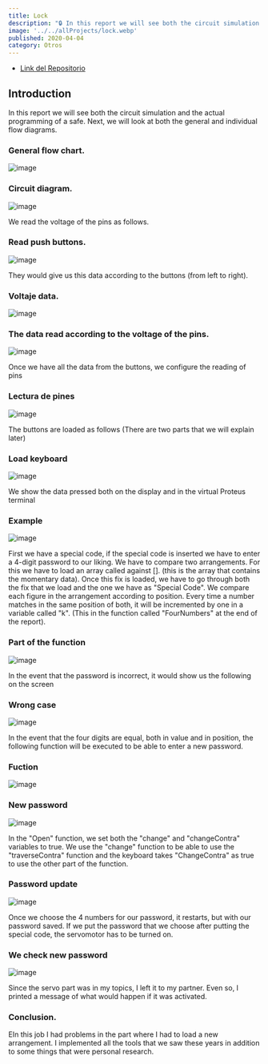 ```yaml
---
title: Lock
description: "🔒 In this report we will see both the circuit simulation and the actual programming of a safe."
image: '../../allProjects/lock.webp'
published: 2020-04-04
category: Otros
---
```


- [Link del Repositorio](https://github.com/Fabian-Martinez-Rincon/Lock)

## Introduction
In this report we will see both the circuit simulation and the actual programming of a safe. Next, we will look at both the general and individual flow diagrams.

### General flow chart.
![image](https://github.com/user-attachments/assets/bf4996f5-76aa-4d92-949d-ad6f53471110)

### Circuit diagram.
![image](https://github.com/user-attachments/assets/43836017-7c88-4fa2-bb83-2bfe3ae878bb)

We read the voltage of the pins as follows.
### Read push buttons.
![image](https://github.com/user-attachments/assets/c789c3f0-5b2a-4254-9112-5dccf4d178c4)

They would give us this data according to the buttons (from left to right).
### Voltaje data.
![image](https://github.com/user-attachments/assets/fb0ab49b-1b8a-4f44-becf-f21070158173)

### The data read according to the voltage of the pins.
![image](https://github.com/user-attachments/assets/2c5580f9-d244-4a7a-bb9e-fd65c1e91d71)

Once we have all the data from the buttons, we configure the reading of pins

### Lectura de pines
![image](https://github.com/user-attachments/assets/3b9d2658-584b-4c76-9f5d-e0df877cfa16)

The buttons are loaded as follows (There are two parts that we will explain later)

### Load keyboard
![image](https://github.com/user-attachments/assets/4cdcbb03-d868-41d5-98b5-50c1e096c6ac)

We show the data pressed both on the display and in the virtual Proteus terminal
### Example
![image](https://github.com/user-attachments/assets/6497d8d0-e0fc-4c06-bd8e-f0de23f9cb80)

First we have a special code, if the special code is inserted we have to enter a 4-digit password to our liking.
We have to compare two arrangements. For this we have to load an array called against []. (this is the array that contains the momentary data). Once this fix is loaded, we have to go through both the fix that we load and the one we have as "Special Code".
We compare each figure in the arrangement according to position. Every time a number matches in the same position of both, it will be incremented by one in a variable called "k". (This in the function called "FourNumbers" at the end of the report).

### Part of the function
![image](https://github.com/user-attachments/assets/c47400ec-e5b0-4384-b16a-d9e40b3334cc)

In the event that the password is incorrect, it would show us the following on the screen
### Wrong case

![image](https://github.com/user-attachments/assets/5a9d674c-d85f-4f33-b998-335da5e2d04d)

In the event that the four digits are equal, both in value and in position, the following function will be executed to be able to enter a new password.

### Fuction
![image](https://github.com/user-attachments/assets/1eb13431-7e49-4255-a7ef-ee31413a3e3a)

### New password
![image](https://github.com/user-attachments/assets/0f63ecb0-972a-47c6-bfd4-459d28cb7f68)


In the "Open" function, we set both the "change" and "changeContra" variables to true. 
We use the "change" function to be able to use the "traverseContra" function and the keyboard takes "ChangeContra" as true to use the other part of the function.

### Password update
![image](https://github.com/user-attachments/assets/fa923f09-8bc5-4a7c-97e4-0d5067b5c30d)

Once we choose the 4 numbers for our password, it restarts, but with our password saved. If we put the password that we choose after putting the special code, the servomotor has to be turned on.

### We check new password
![image](https://github.com/user-attachments/assets/f3067443-c6fc-4de3-a7ff-ef3d5ba6a7aa)

Since the servo part was in my topics, I left it to my partner. Even so, I printed a message of what would happen if it was activated.
### Conclusion.
EIn this job I had problems in the part where I had to load a new arrangement. I implemented all the tools that we saw these years in addition to some things that were personal research.